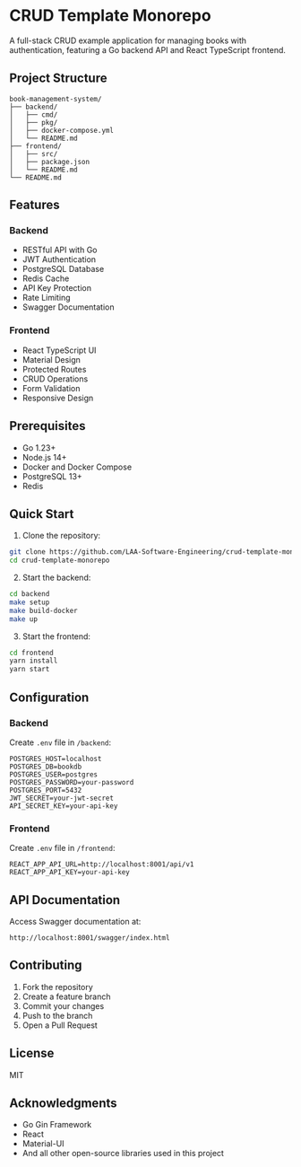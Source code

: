 # CRUD Template Monorepo

A full-stack CRUD example application for managing books with authentication, featuring a Go backend API and React TypeScript frontend.

## Project Structure

```
book-management-system/
├── backend/
│   ├── cmd/
│   ├── pkg/
│   ├── docker-compose.yml
│   └── README.md
├── frontend/
│   ├── src/
│   ├── package.json
│   └── README.md
└── README.md
```

## Features

### Backend

- RESTful API with Go
- JWT Authentication
- PostgreSQL Database
- Redis Cache
- API Key Protection
- Rate Limiting
- Swagger Documentation

### Frontend

- React TypeScript UI
- Material Design
- Protected Routes
- CRUD Operations
- Form Validation
- Responsive Design

## Prerequisites

- Go 1.23+
- Node.js 14+
- Docker and Docker Compose
- PostgreSQL 13+
- Redis

## Quick Start

1. Clone the repository:

```bash
git clone https://github.com/LAA-Software-Engineering/crud-template-monorepo
cd crud-template-monorepo
```

2. Start the backend:

```bash
cd backend
make setup
make build-docker
make up
```

3. Start the frontend:

```bash
cd frontend
yarn install
yarn start
```

## Configuration

### Backend

Create `.env` file in `/backend`:

```env
POSTGRES_HOST=localhost
POSTGRES_DB=bookdb
POSTGRES_USER=postgres
POSTGRES_PASSWORD=your-password
POSTGRES_PORT=5432
JWT_SECRET=your-jwt-secret
API_SECRET_KEY=your-api-key
```

### Frontend

Create `.env` file in `/frontend`:

```env
REACT_APP_API_URL=http://localhost:8001/api/v1
REACT_APP_API_KEY=your-api-key
```

## API Documentation

Access Swagger documentation at:

```
http://localhost:8001/swagger/index.html
```

## Contributing

1. Fork the repository
2. Create a feature branch
3. Commit your changes
4. Push to the branch
5. Open a Pull Request

## License

MIT

## Acknowledgments

- Go Gin Framework
- React
- Material-UI
- And all other open-source libraries used in this project
